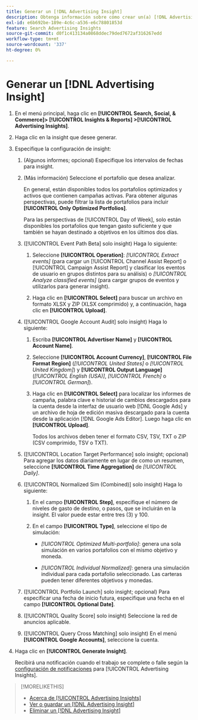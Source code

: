 ```yaml
---
title: Generar un [!DNL Advertising Insight]
description: Obtenga información sobre cómo crear un(a) [!DNL Advertising Insight].
exl-id: e6b692be-189e-4c6c-a536-e6c78801853d
feature: Search Advertising Insights
source-git-commit: d0f1c413134a0868ddec79ded7672af316267edd
workflow-type: tm+mt
source-wordcount: '337'
ht-degree: 0%

---
```


# Generar un [!DNL Advertising Insight]

1. En el menú principal, haga clic en **[!UICONTROL Search, Social, & Commerce]> [!UICONTROL Insights & Reports] >[!UICONTROL Advertising Insights]**.

2. Haga clic en la insight que desee generar.

3. Especifique la configuración de insight:

   1. (Algunos informes; opcional) Especifique los intervalos de fechas para insight.

   2. (Más información) Seleccione el portafolio que desea analizar.

      En general, están disponibles todos los portafolios optimizados y activos que contienen campañas activas. Para obtener algunas perspectivas, puede filtrar la lista de portafolios para incluir **[!UICONTROL Only Optimized Portfolios]**.

      Para las perspectivas de [!UICONTROL Day of Week], solo están disponibles los portafolios que tengan gasto suficiente y que también se hayan destinado a objetivos en los últimos dos días.

   3. ([!UICONTROL Event Path Beta] solo insight) Haga lo siguiente:

      1. Seleccione **[!UICONTROL Operation]**: *[!UICONTROL Extract events]* (para cargar un [!UICONTROL Channel Assist Report] o [!UICONTROL Campaign Assist Report] y clasificar los eventos de usuario en grupos distintos para su análisis) o *[!UICONTROL Analyze classified events]* (para cargar grupos de eventos y utilizarlos para generar insight).

      1. Haga clic en **[!UICONTROL Select]** para buscar un archivo en formato XLSX y ZIP (XLSX comprimido) y, a continuación, haga clic en **[!UICONTROL Upload]**.

   4. ([!UICONTROL Google Account Audit] solo insight) Haga lo siguiente:

      1. Escriba **[!UICONTROL Advertiser Name]** y **[!UICONTROL Account Name]**.

      1. Seleccione **[!UICONTROL Account Currency]**, **[!UICONTROL File Format Region]** (*[!UICONTROL United States]* o *[!UICONTROL United Kingdom]*) y **[!UICONTROL Output Language]** (*[!UICONTROL English (USA)]*, *[!UICONTROL French]* o *[!UICONTROL German]*).

      1. Haga clic en **[!UICONTROL Select]** para localizar los informes de campaña, palabra clave e historial de cambios descargados para la cuenta desde la interfaz de usuario web [!DNL Google Ads] y un archivo de hoja de edición masiva descargado para la cuenta desde la aplicación [!DNL Google Ads Editor]. Luego haga clic en **[!UICONTROL Upload]**.

         Todos los archivos deben tener el formato CSV, TSV, TXT o ZIP (CSV comprimido, TSV o TXT).

   5. ([!UICONTROL Location Target Performance] solo insight; opcional) Para agregar los datos diariamente en lugar de como un resumen, seleccione **[!UICONTROL Time Aggregation]** de *[!UICONTROL Daily]*.

   6. ([!UICONTROL Normalized Sim (Combined)] solo insight) Haga lo siguiente:

      1. En el campo **[!UICONTROL Step]**, especifique el número de niveles de gasto de destino, o pasos, que se incluirán en la insight. El valor puede estar entre tres (3) y 100.

      1. En el campo **[!UICONTROL Type]**, seleccione el tipo de simulación:

         * *[!UICONTROL Optimized Multi-portfolio]*: genera una sola simulación en varios portafolios con el mismo objetivo y moneda.

         * *[!UICONTROL Individual Normalized]*: genera una simulación individual para cada portafolio seleccionado. Las carteras pueden tener diferentes objetivos y monedas.

   7. ([!UICONTROL Portfolio Launch] solo insight; opcional) Para especificar una fecha de inicio futura, especifique una fecha en el campo **[!UICONTROL Optional Date]**.

   8. ([!UICONTROL Quality Score] solo insight) Seleccione la red de anuncios aplicable.

   9. ([!UICONTROL Query Cross Matching] solo insight) En el menú **[!UICONTROL Google Accounts]**, seleccione la cuenta.

4. Haga clic en **[!UICONTROL Generate Insight]**.

   Recibirá una notificación cuando el trabajo se complete o falle según la [configuración de notificaciones](/help/search-social-commerce/notifications/notification-edit.md) para [!UICONTROL Advertising Insights].

>[!MORELIKETHIS]
>
>* [Acerca de [!UICONTROL Advertising Insights]](insight-about.md)
>* [Ver o guardar un [!DNL Advertising Insight]](insight-view-save.md)
>* [Eliminar un [!DNL Advertising Insight]](insight-delete.md)
